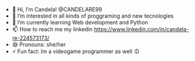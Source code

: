 - 👋 Hi, I’m Candela! @CANDELARE99
- 👀 I’m interested in all kinds of proggraming and new tecnologies
- 🌱 I’m currently learning Web development and Python
- 📫 How to reach me my linkedin https://www.linkedin.com/in/candela-re-224573173/
- 😄 Pronouns: she/her
- ⚡ Fun fact: Im a videogame programmer as well :D

<!---
CANDELARE99/CANDELARE99 is a ✨ special ✨ repository because its `README.md` (this file) appears on your GitHub profile.
You can click the Preview link to take a look at your changes.
--->
